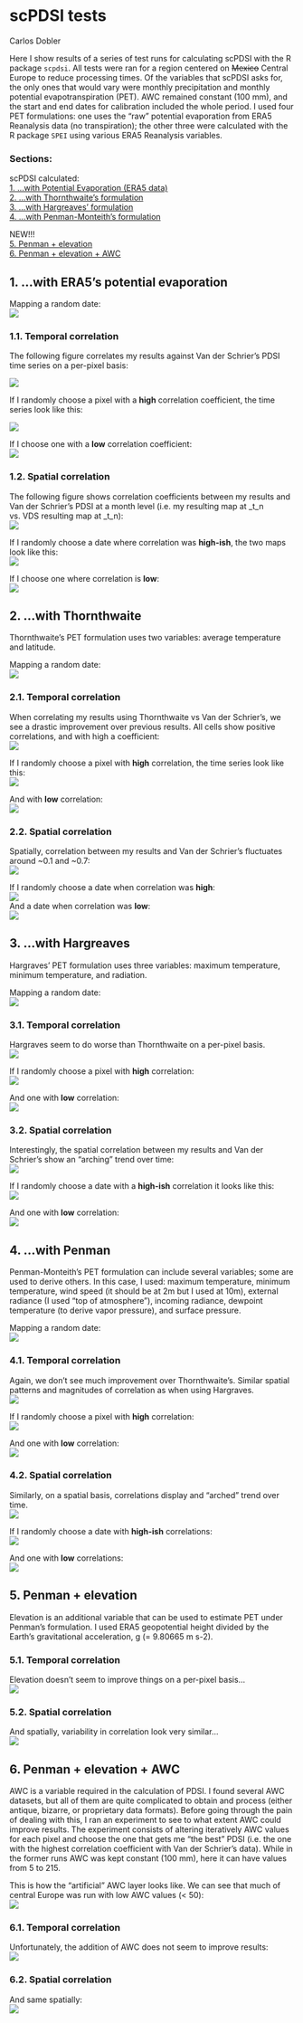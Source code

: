 scPDSI tests
================
Carlos Dobler

Here I show results of a series of test runs for calculating scPDSI with
the R package `scpdsi`. All tests were ran for a region centered on
~~Mexico~~ Central Europe to reduce processing times. Of the variables
that scPDSI asks for, the only ones that would vary were monthly
precipitation and monthly potential evapotranspiration (PET). AWC
remained constant (100 mm), and the start and end dates for calibration
included the whole period. I used four PET formulations: one uses the
“raw” potential evaporation from ERA5 Reanalysis data (no
transpiration); the other three were calculated with the R package
`SPEI` using various ERA5 Reanalysis variables.

### Sections:

scPDSI calculated:  
[1. …with Potential Evaporation (ERA5
data)](#1-with-era5s-potential-evaporation)  
[2. …with Thornthwaite’s formulation](#2-with-thornthwaite)  
[3. …with Hargreaves’ formulation](#3-with-hargreaves)  
[4. …with Penman-Monteith’s formulation](#4-with-penman)

NEW!!!  
[5. Penman + elevation](#5-penman--elevation)  
[6. Penman + elevation + AWC](#6-penman--elevation--awc)

## 1. …with ERA5’s potential evaporation

Mapping a random date:
<img src="pdsi_tests_files/figure-gfm/rand_date_1-1.png" style="display: block; margin: auto;" />

### 1.1. Temporal correlation

The following figure correlates my results against Van der Schrier’s
PDSI time series on a per-pixel basis:

<img src="pdsi_tests_files/figure-gfm/cor_map_1-1.png" style="display: block; margin: auto;" />

If I randomly choose a pixel with a **high** correlation coefficient,
the time series look like this:

<img src="pdsi_tests_files/figure-gfm/rand_ts_1_1-1.png" style="display: block; margin: auto;" />

If I choose one with a **low** correlation coefficient:
<img src="pdsi_tests_files/figure-gfm/rand_ts_1_2-1.png" style="display: block; margin: auto;" />

### 1.2. Spatial correlation

The following figure shows correlation coefficients between my results
and Van der Schrier’s PDSI at a month level (i.e. my resulting map at
\_t_n vs. VDS resulting map at \_t_n):
<img src="pdsi_tests_files/figure-gfm/sp_1-1.png" style="display: block; margin: auto;" />

If I randomly choose a date where correlation was **high-ish**, the two
maps look like this:
<img src="pdsi_tests_files/figure-gfm/rand_sp_1_1-1.png" style="display: block; margin: auto;" />

If I choose one where correlation is **low**:
<img src="pdsi_tests_files/figure-gfm/rand_sp_1_2-1.png" style="display: block; margin: auto;" />

## 2. …with Thornthwaite

Thornthwaite’s PET formulation uses two variables: average temperature
and latitude.

Mapping a random date:
<img src="pdsi_tests_files/figure-gfm/rand_date_2-1.png" style="display: block; margin: auto;" />

### 2.1. Temporal correlation

When correlating my results using Thornthwaite vs Van der Schrier’s, we
see a drastic improvement over previous results. All cells show positive
correlations, and with high a coefficient:
<img src="pdsi_tests_files/figure-gfm/cor_map_2-1.png" style="display: block; margin: auto;" />

If I randomly choose a pixel with **high** correlation, the time series
look like this:
<img src="pdsi_tests_files/figure-gfm/rand_ts_2_1-1.png" style="display: block; margin: auto;" />

And with **low** correlation:
<img src="pdsi_tests_files/figure-gfm/rand_ts_2_2-1.png" style="display: block; margin: auto;" />

### 2.2. Spatial correlation

Spatially, correlation between my results and Van der Schrier’s
fluctuates around \~0.1 and \~0.7:
<img src="pdsi_tests_files/figure-gfm/sp_2-1.png" style="display: block; margin: auto;" />

If I randomly choose a date when correlation was **high**:
<img src="pdsi_tests_files/figure-gfm/rand_sp_2_1-1.png" style="display: block; margin: auto;" />
And a date when correlation was **low**:
<img src="pdsi_tests_files/figure-gfm/rand_sp_2_2-1.png" style="display: block; margin: auto;" />

## 3. …with Hargreaves

Hargraves’ PET formulation uses three variables: maximum temperature,
minimum temperature, and radiation.

Mapping a random date:
<img src="pdsi_tests_files/figure-gfm/rand_date_3-1.png" style="display: block; margin: auto;" />

### 3.1. Temporal correlation

Hargraves seem to do worse than Thornthwaite on a per-pixel basis.
<img src="pdsi_tests_files/figure-gfm/cor_map_3-1.png" style="display: block; margin: auto;" />

If I randomly choose a pixel with **high** correlation:
<img src="pdsi_tests_files/figure-gfm/rand_ts_3_1-1.png" style="display: block; margin: auto;" />

And one with **low** correlation:
<img src="pdsi_tests_files/figure-gfm/rand_ts_3_2-1.png" style="display: block; margin: auto;" />

### 3.2. Spatial correlation

Interestingly, the spatial correlation between my results and Van der
Schrier’s show an “arching” trend over time:
<img src="pdsi_tests_files/figure-gfm/sp_3-1.png" style="display: block; margin: auto;" />

If I randomly choose a date with a **high-ish** correlation it looks
like this:
<img src="pdsi_tests_files/figure-gfm/rand_sp_3_1-1.png" style="display: block; margin: auto;" />

And one with **low** correlation:
<img src="pdsi_tests_files/figure-gfm/rand_sp_3_2-1.png" style="display: block; margin: auto;" />

## 4. …with Penman

Penman-Monteith’s PET formulation can include several variables; some
are used to derive others. In this case, I used: maximum temperature,
minimum temperature, wind speed (it should be at 2m but I used at 10m),
external radiance (I used “top of atmosphere”), incoming radiance,
dewpoint temperature (to derive vapor pressure), and surface pressure.

Mapping a random date:
<img src="pdsi_tests_files/figure-gfm/rand_date_4-1.png" style="display: block; margin: auto;" />

### 4.1. Temporal correlation

Again, we don’t see much improvement over Thornthwaite’s. Similar
spatial patterns and magnitudes of correlation as when using Hargraves.
<img src="pdsi_tests_files/figure-gfm/cor_map_4-1.png" style="display: block; margin: auto;" />

If I randomly choose a pixel with **high** correlation:
<img src="pdsi_tests_files/figure-gfm/rand_ts_4_1-1.png" style="display: block; margin: auto;" />

And one with **low** correlation:
<img src="pdsi_tests_files/figure-gfm/rand_ts_4_2-1.png" style="display: block; margin: auto;" />

### 4.2. Spatial correlation

Similarly, on a spatial basis, correlations display and “arched” trend
over time.
<img src="pdsi_tests_files/figure-gfm/sp_4-1.png" style="display: block; margin: auto;" />

If I randomly choose a date with **high-ish** correlations:
<img src="pdsi_tests_files/figure-gfm/rand_sp_4_1-1.png" style="display: block; margin: auto;" />

And one with **low** correlations:
<img src="pdsi_tests_files/figure-gfm/rand_sp_4_2-1.png" style="display: block; margin: auto;" />

## 5. Penman + elevation

Elevation is an additional variable that can be used to estimate PET
under Penman’s formulation. I used ERA5 geopotential height divided by
the Earth’s gravitational acceleration, g (= 9.80665 m s-2).

### 5.1. Temporal correlation

Elevation doesn’t seem to improve things on a per-pixel basis…
<img src="pdsi_tests_files/figure-gfm/cor_map_5-1.png" style="display: block; margin: auto;" />

### 5.2. Spatial correlation

And spatially, variability in correlation look very similar…
<img src="pdsi_tests_files/figure-gfm/sp_5-1.png" style="display: block; margin: auto;" />

## 6. Penman + elevation + AWC

AWC is a variable required in the calculation of PDSI. I found several
AWC datasets, but all of them are quite complicated to obtain and
process (either antique, bizarre, or proprietary data formats). Before
going through the pain of dealing with this, I ran an experiment to see
to what extent AWC could improve results. The experiment consists of
altering iteratively AWC values for each pixel and choose the one that
gets me “the best” PDSI (i.e. the one with the highest correlation
coefficient with Van der Schrier’s data). While in the former runs AWC
was kept constant (100 mm), here it can have values from 5 to 215.

This is how the “artificial” AWC layer looks like. We can see that much
of central Europe was run with low AWC values (\< 50):
<img src="pdsi_tests_files/figure-gfm/awc-1.png" style="display: block; margin: auto;" />

### 6.1. Temporal correlation

Unfortunately, the addition of AWC does not seem to improve results:
<img src="pdsi_tests_files/figure-gfm/cor_map_6-1.png" style="display: block; margin: auto;" />

### 6.2. Spatial correlation

And same spatially:
<img src="pdsi_tests_files/figure-gfm/sp_6-1.png" style="display: block; margin: auto;" />
